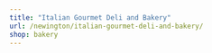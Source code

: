 ```yaml
---
title: "Italian Gourmet Deli and Bakery"
url: /newington/italian-gourmet-deli-and-bakery/
shop: bakery
---
```

